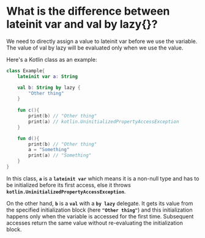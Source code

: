 # What is the difference between lateinit var and val by lazy{}?

We need to directly assign a value to lateinit var before we use the variable.
The value of val by lazy will be evaluated only when we use the value.

Here's a Kotlin class as an example:

```kotlin
class Example{
    lateinit var a: String

    val b: String by lazy {
        "Other thing"
    }
    
    fun c(){
        print(b) // "Other thing"
        print(a) // kotlin.UninitializedPropertyAccessException
    }

    fun d(){
        print(b) // "Other thing"
        a = "Something"
        print(a) // "Something"
    }
}

```

In this class, **`a`** is a **`lateinit var`** which means it is a non-null type and has to be initialized before its first access, else it throws **`kotlin.UninitializedPropertyAccessException`**.

On the other hand, **`b`** is a **`val`** with a **`by lazy`** delegate. It gets its value from the specified initialization block (here **`"Other thing"`**) and this initialization happens only when the variable is accessed for the first time. Subsequent accesses return the same value without re-evaluating the initialization block.